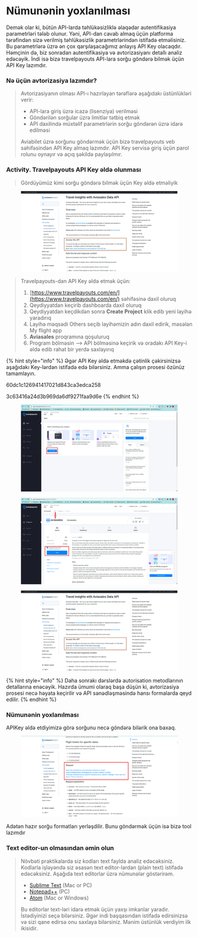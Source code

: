 # Nümunənin yoxlanılması

Demək olar ki, bütün API-larda təhlükəsizliklə əlaqədar autentifikasiya parametrləri tələb olunur. Yəni, API-dan cavab almaq üçün platforma tərəfindən sizə verilmiş təhlükəsizlik parametrlərindən istifadə etməlisiniz. Bu parametrlərə üzrə ən çox qarşılaşacağımız anlayış API Key olacaqdır. Həmçinin də, biz sonradan autentifikasiya və avtorizasiyanı detallı analiz edəcəyik. İndi isə bizə travelpayouts API-lara sorğu göndərə bilmək üçün API Key lazımdır.&#x20;

### Nə üçün avtorizasiya lazımdır?

> Avtorizasiyanın olması API-ı hazırlayan tərəflərə aşağıdakı üstünlükləri verir:
>
> * API-lara giriş üzrə icazə (lisenziya) verilməsi
> * Göndərilən sorğular üzrə limitlər tətbiq etmək
> * API daxilində müxtəlif parametrlərin sorğu göndərən üzrə idarə edilməsi
>
> Aviabilet üzrə sorğunu göndərmək üçün bizə travelpayouts veb səhifəsindən API Key almaq lazımdır. API Key servisə giriş üçün parol rolunu oynayır və açıq şəkildə paylaşılmır.

### Activity. Travelpayouts API Key əldə olunması

> Gördüyümüz kimi sorğu göndərə bilmək üçün Key əldə etməliyik

<figure><img src="../.gitbook/assets/image.png" alt=""><figcaption></figcaption></figure>



> Travelpayouts-dan API Key əldə etmək üçün:
>
> 1. [https://www.travelpayouts.com/en/](https://www.travelpayouts.com/en/) səhifəsinə daxil oluruq
> 2. Qeydiyyatdan keçirib dashboarda daxil oluruq
> 3. Qeydiyyatdan keçdikdən sonra **Create Project** klik edib yeni layihə yaradırıq
> 4. Layihə məqsədi Others seçib layihəmizin adın daxil edirik, məsələn My flight app
> 5. **Aviasales** proqramına qoşuluruq
> 6. Program bölməsin --> API bölməsinə keçirik və oradakı API Key-i əldə edib rahat bir yerdə saxlayırıq

{% hint style="info" %}
Əgər API Key əldə etməkdə çətinlik çəkirsinizsə aşağıdakı Key-lərdən istifadə edə bilərsiniz. Amma çalışın prosesi özünüz tamamlayın.

60dc1c126941417021d843ca3edca258

3c63416a24d3b969da6df9271faa9d6e
{% endhint %}

<figure><img src="../.gitbook/assets/image (2).png" alt=""><figcaption></figcaption></figure>

<figure><img src="../.gitbook/assets/image (8).png" alt=""><figcaption></figcaption></figure>

<figure><img src="../.gitbook/assets/image (7).png" alt=""><figcaption></figcaption></figure>

{% hint style="info" %}
Daha sonrakı dərslərdə autorisation metodlarının detallarına enəcəyik. Hazırda ümumi olaraq başa düşün ki, avtorizasiya prosesi necə həyata keçirilir və API sənədləşməsində hansı formalarda qeyd edilir.
{% endhint %}

### Nümunənin yoxlanılması

APIKey əldə etdiyimizə görə sorğunu necə göndərə bilərik ona baxaq.

<figure><img src="../.gitbook/assets/image (1).png" alt=""><figcaption></figcaption></figure>

Adətən hazır sorğu formatları yerləşdilir. Bunu göndərmək üçün isə bizə tool lazımdır

### Text editor-un olmasından əmin olun

> Növbəti praktikalarda siz kodları text faylda analiz edəcəksiniz. Kodlarla işləyəndə siz əsasən text editor-lardan (plain text) istifadə edəcəksiniz. Aşağıda text editorlar üzrə nümunələr göstərirəm.
>
> * [Sublime Text](https://www.sublimetext.com/) (Mac or PC)
> * [Notepad++](https://notepad-plus-plus.org/) (PC)
> * [Atom](https://atom.io/) (Mac or Windows)
>
> Bu editorlar text-ləri idarə etmək üçün yaxşı imkanlar yaradır. İstədiyinizi seçə bilərsiniz. Əgər indi başqasından istifadə edirsinizsə və sizi qane edirsə onu saxlaya bilərsiniz. Mənim üstünlük verdiyim ilk ikisidir.

###
